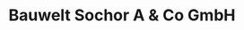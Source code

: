 ---
title: "Bauwelt Sochor A & Co GmbH"
url: /wien/bauwelt-sochor-a-und-co-gmbh/
shop: Baustoffe
---